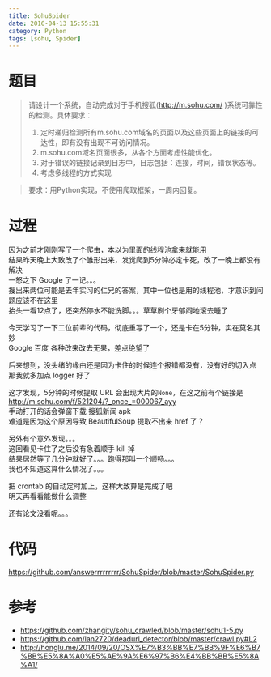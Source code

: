 ```yaml
---
title: SohuSpider
date: 2016-04-13 15:55:31
category: Python
tags: [sohu, Spider]
---
```


# 题目

>请设计一个系统，自动完成对于手机搜狐(http://m.sohu.com/ )系统可靠性的检测。具体要求：  
>1. 定时递归检测所有m.sohu.com域名的页面以及这些页面上的链接的可达性，即有没有出现不可访问情况。  
>2. m.sohu.com域名页面很多，从各个方面考虑性能优化。  
>3. 对于错误的链接记录到日志中，日志包括：连接，时间，错误状态等。  
>4. 考虑多线程的方式实现  

>要求：用Python实现，不使用爬取框架，一周内回复。

# 过程

因为之前才刚刚写了一个爬虫，本以为里面的线程池拿来就能用   
结果昨天晚上大致改了个雏形出来，发觉爬到5分钟必定卡死，改了一晚上都没有解决   
一怒之下 Google 了一记。。。   
搜出来两位可能是去年实习的仁兄的答案，其中一位也是用的线程池，才意识到问题应该不在这里   
抬头一看12点了，还突然停水不能洗脚。。。草草刷个牙郁闷地滚去睡了

今天学习了一下二位前辈的代码，彻底重写了一个，还是卡在5分钟，实在莫名其妙   
Google 百度 各种改来改去无果，差点绝望了   

后来想到，没头绪的缘由还是因为卡住的时候连个报错都没有，没有好的切入点   
那我就多加点 logger 好了

这才发现，5分钟的时候提取 URL 会出现大片的`None`，在这之前有个链接是 http://m.sohu.com/f/521204/?_once_=000067_ayy    
手动打开的话会弹窗下载 搜狐新闻 apk   
难道是因为这个原因导致 BeautifulSoup 提取不出来 href 了？

另外有个意外发现。。。   
这回看见卡住了之后没有急着顺手 kill 掉   
结果居然等了几分钟就好了。。。跑得那叫一个顺畅。。。   
我也不知道这算什么情况了。。。   

把 crontab 的自动定时加上，这样大致算是完成了吧   
明天再看看能做什么调整

还有论文没看呢。。。

# 代码

https://github.com/answerrrrrrrrr/SohuSpider/blob/master/SohuSpider.py

# 参考

- https://github.com/zhangity/sohu_crawled/blob/master/sohu1-5.py
- https://github.com/lan2720/deadurl_detector/blob/master/crawl.py#L2
- http://honglu.me/2014/09/20/OSX%E7%B3%BB%E7%BB%9F%E6%B7%BB%E5%8A%A0%E5%AE%9A%E6%97%B6%E4%BB%BB%E5%8A%A1/